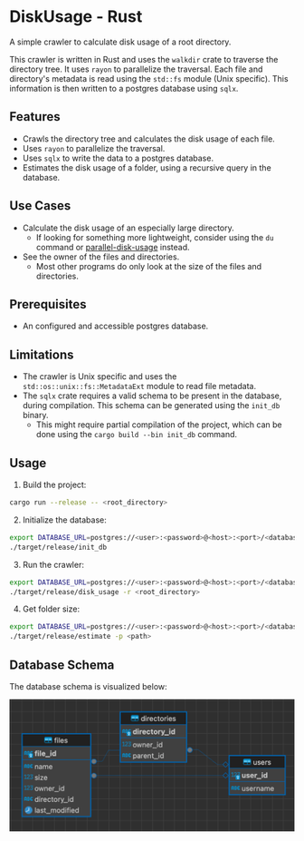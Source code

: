 # DiskUsage - Rust

A simple crawler to calculate disk usage of a root directory.

This crawler is written in Rust and uses the `walkdir` crate to traverse the directory tree. It uses `rayon` to parallelize the traversal. Each file and directory's metadata is read using the `std::fs` module (Unix specific). This information is then written to a postgres database using `sqlx`.

## Features
- Crawls the directory tree and calculates the disk usage of each file.
- Uses `rayon` to parallelize the traversal.
- Uses `sqlx` to write the data to a postgres database.
- Estimates the disk usage of a folder, using a recursive query in the database.

## Use Cases
- Calculate the disk usage of an especially large directory.
  - If looking for something more lightweight, consider using the `du` command or [parallel-disk-usage](https://github.com/KSXGitHub/parallel-disk-usage) instead.
- See the owner of the files and directories.
  - Most other programs do only look at the size of the files and directories.

## Prerequisites
- An configured and accessible postgres database.

## Limitations
- The crawler is Unix specific and uses the `std::os::unix::fs::MetadataExt` module to read file metadata.
- The `sqlx` crate requires a valid schema to be present in the database, during compilation. This schema can be generated using the `init_db` binary.
  - This might require partial compilation of the project, which can be done using the `cargo build --bin init_db` command. 

## Usage

1. Build the project:
```bash
cargo run --release -- <root_directory>
```
2. Initialize the database:
```bash
export DATABASE_URL=postgres://<user>:<password>@<host>:<port>/<database>
./target/release/init_db
```
3. Run the crawler:
```bash
export DATABASE_URL=postgres://<user>:<password>@<host>:<port>/<database>
./target/release/disk_usage -r <root_directory>
```

4. Get folder size:
```bash
export DATABASE_URL=postgres://<user>:<password>@<host>:<port>/<database>
./target/release/estimate -p <path>
```

## Database Schema

The database schema is visualized below:

![Database Schema](docs/assets/db_schema.png)